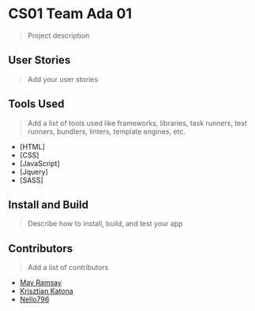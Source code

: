 # CS01 Team Ada 01

> Project description

## User Stories

> Add your user stories

## Tools Used

> Add a list of tools used like frameworks, libraries, task runners, test runners, bundlers, linters, template engines, etc.

- [HTML]
- [CSS]
- [JavaScript]
- [Jquery]
- [SASS]

## Install and Build

> Describe how to install, build, and test your app

## Contributors

> Add a list of contributors

- [May Ramsay](https://github.com/mayramsay)
- [Krisztian Katona](https://github.com/KatonaCsaba)
- [Nello796](https://github.com/Nello796)


